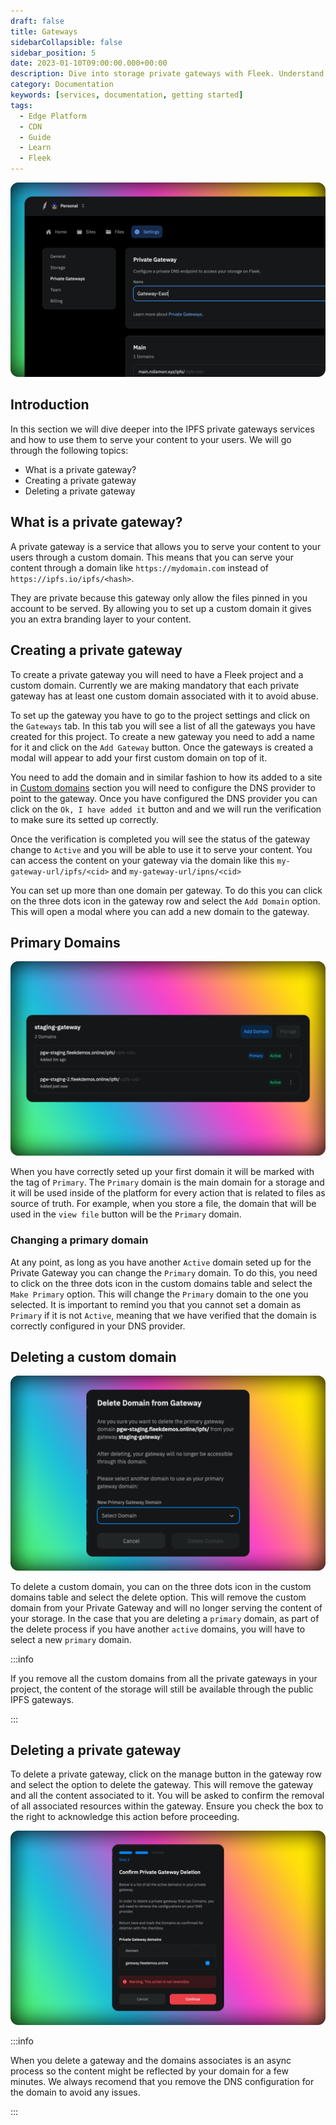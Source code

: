```yaml
---
draft: false
title: Gateways
sidebarCollapsible: false
sidebar_position: 5
date: 2023-01-10T09:00:00.000+00:00
description: Dive into storage private gateways with Fleek. Understand their functioning, set up custom domains, and manage content delivery seamlessly.
category: Documentation
keywords: [services, documentation, getting started]
tags:
  - Edge Platform
  - CDN
  - Guide
  - Learn
  - Fleek
---
```


![](../images/gateway-ui.png)

## Introduction

In this section we will dive deeper into the IPFS private gateways services and how to use them to serve your content to your users. We will go through the following topics:

- What is a private gateway?
- Creating a private gateway
- Deleting a private gateway

## What is a private gateway?

A private gateway is a service that allows you to serve your content to your users through a custom domain. This means that you can serve your content through a domain like `https://mydomain.com` instead of `https://ipfs.io/ipfs/<hash>`.

They are private because this gateway only allow the files pinned in you account to be served. By allowing you to set up a custom domain it gives you an extra branding layer to your content.

## Creating a private gateway

To create a private gateway you will need to have a Fleek project and a custom domain. Currently we are making mandatory that each private gateway has at least one custom domain associated with it to avoid abuse.

To set up the gateway you have to go to the project settings and click on the `Gateways` tab. In this tab you will see a list of all the gateways you have created for this project. To create a new gateway you need to add a name for it and click on the `Add Gateway` button. Once the gateways is created a modal will appear to add your first custom domain on top of it.

You need to add the domain and in similar fashion to how its added to a site in [Custom domains](/docs/Domains/custom-domains) section you will need to configure the DNS provider to point to the gateway. Once you have configured the DNS provider you can click on the `Ok, I have added it` button and and we will run the verification to make sure its setted up correctly.

Once the verification is completed you will see the status of the gateway change to `Active` and you will be able to use it to serve your content. You can access the content on your gateway via the domain like this `my-gateway-url/ipfs/<cid>` and `my-gateway-url/ipns/<cid>`

You can set up more than one domain per gateway. To do this you can click on the three dots icon in the gateway row and select the `Add Domain` option. This will open a modal where you can add a new domain to the gateway.

## Primary Domains

![](../images/primary-domain-gw.png)

When you have correctly seted up your first domain it will be marked with the tag of `Primary`. The `Primary` domain is the main domain for a storage and it will be used inside of the platform for every action that is related to files as source of truth. For example, when you store a file, the domain that will be used in the `view file` button will be the `Primary` domain.

### Changing a primary domain

At any point, as long as you have another `Active` domain seted up for the Private Gateway you can change the `Primary` domain. To do this, you need to click on the three dots icon in the custom domains table and select the `Make Primary` option. This will change the `Primary` domain to the one you selected. It is important to remind you that you cannot set a domain as `Primary` if it is not `Active`, meaning that we have verified that the domain is correctly configured in your DNS provider.

## Deleting a custom domain

![](../images/primary-domain-delete-gw.png)

To delete a custom domain, you can on the three dots icon in the custom domains table and select the delete option. This will remove the custom domain from your Private Gateway and will no longer serving the content of your storage. In the case that you are deleting a `primary` domain, as part of the delete process if you have another `active` domains, you will have to select a new `primary` domain.

:::info

If you remove all the custom domains from all the private gateways in your project, the content of the storage will still be available through the public IPFS gateways.

:::

## Deleting a private gateway

To delete a private gateway, click on the manage button in the gateway row and select the option to delete the gateway. This will remove the gateway and all the content associated to it. You will be asked to confirm the removal of all associated resources within the gateway. Ensure you check the box to the right to acknowledge this action before proceeding.

![](../images/delete-gateway.png)

:::info

When you delete a gateway and the domains associates is an async process so the content might be reflected by your domain for a few minutes. We always recomend that you remove the DNS configuration for the domain to avoid any issues.

:::